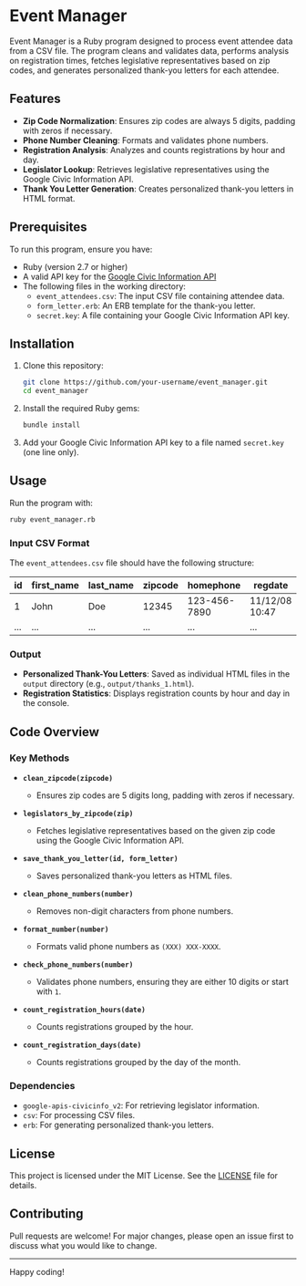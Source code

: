 # Event Manager

Event Manager is a Ruby program designed to process event attendee data from a CSV file. The program cleans and validates data, performs analysis on registration times, fetches legislative representatives based on zip codes, and generates personalized thank-you letters for each attendee.

## Features

- **Zip Code Normalization**: Ensures zip codes are always 5 digits, padding with zeros if necessary.
- **Phone Number Cleaning**: Formats and validates phone numbers.
- **Registration Analysis**: Analyzes and counts registrations by hour and day.
- **Legislator Lookup**: Retrieves legislative representatives using the Google Civic Information API.
- **Thank You Letter Generation**: Creates personalized thank-you letters in HTML format.

## Prerequisites

To run this program, ensure you have:

- Ruby (version 2.7 or higher)
- A valid API key for the [Google Civic Information API](https://developers.google.com/civic-information/docs/using_api)
- The following files in the working directory:
  - `event_attendees.csv`: The input CSV file containing attendee data.
  - `form_letter.erb`: An ERB template for the thank-you letter.
  - `secret.key`: A file containing your Google Civic Information API key.

## Installation

1. Clone this repository:
   ```bash
   git clone https://github.com/your-username/event_manager.git
   cd event_manager
   ```

2. Install the required Ruby gems:
   ```bash
   bundle install
   ```

3. Add your Google Civic Information API key to a file named `secret.key` (one line only).

## Usage

Run the program with:

```bash
ruby event_manager.rb
```

### Input CSV Format
The `event_attendees.csv` file should have the following structure:

| id  | first_name | last_name | zipcode | homephone | regdate          |
|-----|------------|-----------|---------|-----------|------------------|
| 1   | John       | Doe       | 12345   | 123-456-7890 | 11/12/08 10:47 |
| ... | ...        | ...       | ...     | ...       | ...              |

### Output

- **Personalized Thank-You Letters**: Saved as individual HTML files in the `output` directory (e.g., `output/thanks_1.html`).
- **Registration Statistics**: Displays registration counts by hour and day in the console.

## Code Overview

### Key Methods

- **`clean_zipcode(zipcode)`**
  - Ensures zip codes are 5 digits long, padding with zeros if necessary.

- **`legislators_by_zipcode(zip)`**
  - Fetches legislative representatives based on the given zip code using the Google Civic Information API.

- **`save_thank_you_letter(id, form_letter)`**
  - Saves personalized thank-you letters as HTML files.

- **`clean_phone_numbers(number)`**
  - Removes non-digit characters from phone numbers.

- **`format_number(number)`**
  - Formats valid phone numbers as `(XXX) XXX-XXXX`.

- **`check_phone_numbers(number)`**
  - Validates phone numbers, ensuring they are either 10 digits or start with `1`.

- **`count_registration_hours(date)`**
  - Counts registrations grouped by the hour.

- **`count_registration_days(date)`**
  - Counts registrations grouped by the day of the month.

### Dependencies

- `google-apis-civicinfo_v2`: For retrieving legislator information.
- `csv`: For processing CSV files.
- `erb`: For generating personalized thank-you letters.

## License

This project is licensed under the MIT License. See the [LICENSE](LICENSE) file for details.

## Contributing

Pull requests are welcome! For major changes, please open an issue first to discuss what you would like to change.

---

Happy coding!
